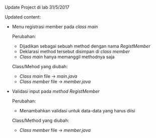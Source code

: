 <p>
	Update Project di lab 31/5/2017
</p>
<p>
	Updated content:
	<ul>
		<li>
			<p>Menu registrasi member pada <i>class main</i></p>
			<p>Perubahan:</p>
			<ul>
				<li>
					Dijadikan sebagai sebuah method dengan nama <i>RegistMember</i>
				</li>
				<li>
					Deklarasi method tersebut disimpan di <i>class member</i>
				</li>
				<li>
					<i>Class main</i> hanya memanggil methodnya saja
				</li>
			</ul>
			<p>Class/Mehod yang diubah:</p>
			<ul>
				<li>
					<i>Class main</i> file -> <i>main.java</i>
				</li>
				<li>
					<i>Class member</i> file -> <i>member.java</i>
				</li>
			</ul>
		</li>
		<li>
			<p>Validasi input pada <i>method RegistMember</i></p>
			<p>Perubahan:</p>
			<ul>
				<li>
					Menambahkan validasi untuk data-data yang harus diisi
				</li>
			</ul>
			<p>Class/Method yang diubah:</p>
			<ul>
				<li>
					<i>Class member</i> file -> <i>member.java</i>
				</li>
			</ul>
		</li>
	</ul>
</p>
